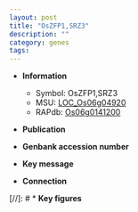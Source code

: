 ```yaml
---
layout: post
title: "OsZFP1,SRZ3"
description: ""
category: genes
tags: 
---
```


* **Information**  
    + Symbol: OsZFP1,SRZ3  
    + MSU: [LOC_Os06g04920](http://rice.uga.edu/cgi-bin/ORF_infopage.cgi?orf=LOC_Os06g04920)  
    + RAPdb: [Os06g0141200](http://rapdb.dna.affrc.go.jp/viewer/gbrowse_details/irgsp1?name=Os06g0141200)  

* **Publication**  

* **Genbank accession number**  

* **Key message**  

* **Connection**  

[//]: # * **Key figures**  


